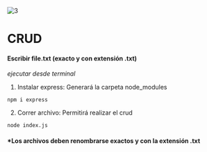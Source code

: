 ![3](https://user-images.githubusercontent.com/68760595/132798420-ea3224c8-4d73-478e-8afd-2d42461268b8.png)

# CRUD

#### Escribir file.txt (exacto y con extensión .txt)

*ejecutar desde terminal*

1. Instalar express:
Generará la carpeta node_modules

```
npm i express
```

2. Correr archivo:
Permitirá realizar el crud

```
node index.js
```
#### *Los archivos deben renombrarse exactos y con la extensión .txt
